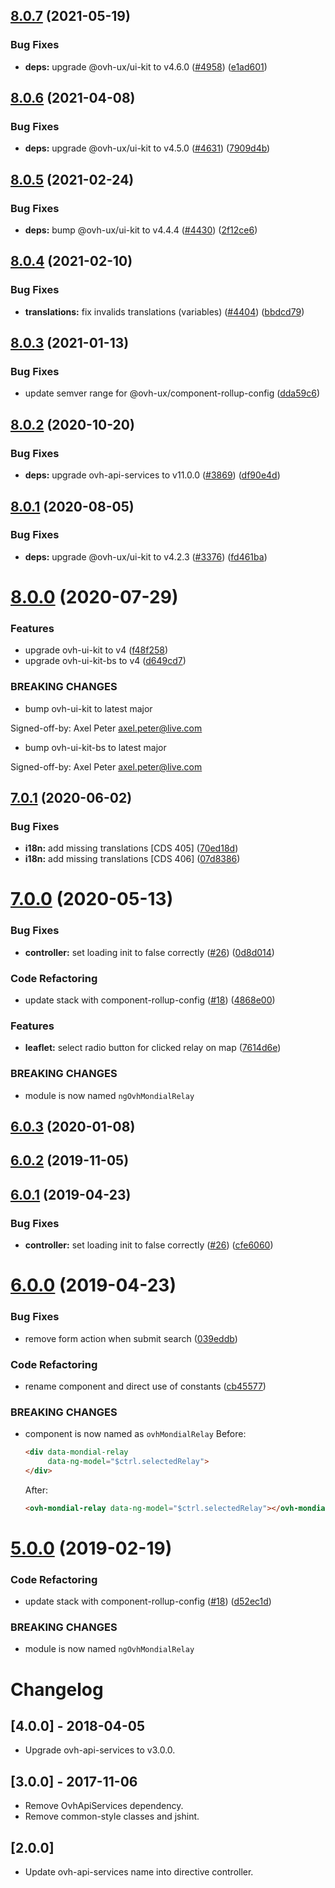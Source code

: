 ## [8.0.7](https://github.com/ovh/manager/compare/@ovh-ux/ng-ovh-mondial-relay@8.0.6...@ovh-ux/ng-ovh-mondial-relay@8.0.7) (2021-05-19)


### Bug Fixes

* **deps:** upgrade @ovh-ux/ui-kit to v4.6.0 ([#4958](https://github.com/ovh/manager/issues/4958)) ([e1ad601](https://github.com/ovh/manager/commit/e1ad60151c7b5112138b23224282a64fce226def))



## [8.0.6](https://github.com/ovh/manager/compare/@ovh-ux/ng-ovh-mondial-relay@8.0.5...@ovh-ux/ng-ovh-mondial-relay@8.0.6) (2021-04-08)


### Bug Fixes

* **deps:** upgrade @ovh-ux/ui-kit to v4.5.0 ([#4631](https://github.com/ovh/manager/issues/4631)) ([7909d4b](https://github.com/ovh/manager/commit/7909d4b5b8001de15204fd632fd08b6814c4a786))



## [8.0.5](https://github.com/ovh/manager/compare/@ovh-ux/ng-ovh-mondial-relay@8.0.4...@ovh-ux/ng-ovh-mondial-relay@8.0.5) (2021-02-24)


### Bug Fixes

* **deps:** bump @ovh-ux/ui-kit to v4.4.4 ([#4430](https://github.com/ovh/manager/issues/4430)) ([2f12ce6](https://github.com/ovh/manager/commit/2f12ce6b724fe90a98ce8b7cd02ace6803527306))



## [8.0.4](https://github.com/ovh/manager/compare/@ovh-ux/ng-ovh-mondial-relay@8.0.3...@ovh-ux/ng-ovh-mondial-relay@8.0.4) (2021-02-10)


### Bug Fixes

* **translations:** fix invalids translations (variables) ([#4404](https://github.com/ovh/manager/issues/4404)) ([bbdcd79](https://github.com/ovh/manager/commit/bbdcd79046ce59663ebf2028b57f3404264696e0))



## [8.0.3](https://github.com/ovh/manager/compare/@ovh-ux/ng-ovh-mondial-relay@8.0.2...@ovh-ux/ng-ovh-mondial-relay@8.0.3) (2021-01-13)


### Bug Fixes

* update semver range for @ovh-ux/component-rollup-config ([dda59c6](https://github.com/ovh/manager/commit/dda59c6b71cb4ad9ab98f06a0bf995a7eb45a1d9))



## [8.0.2](https://github.com/ovh/manager/compare/@ovh-ux/ng-ovh-mondial-relay@8.0.1...@ovh-ux/ng-ovh-mondial-relay@8.0.2) (2020-10-20)


### Bug Fixes

* **deps:** upgrade ovh-api-services to v11.0.0 ([#3869](https://github.com/ovh/manager/issues/3869)) ([df90e4d](https://github.com/ovh/manager/commit/df90e4de660920e3cd07b2ff6b4452b0aa861377))



## [8.0.1](https://github.com/ovh/manager/compare/@ovh-ux/ng-ovh-mondial-relay@8.0.0...@ovh-ux/ng-ovh-mondial-relay@8.0.1) (2020-08-05)


### Bug Fixes

* **deps:** upgrade @ovh-ux/ui-kit to v4.2.3 ([#3376](https://github.com/ovh/manager/issues/3376)) ([fd461ba](https://github.com/ovh/manager/commit/fd461ba26ce7d77328c6951594e3c49ffee51b19))



# [8.0.0](https://github.com/ovh/manager/compare/@ovh-ux/ng-ovh-mondial-relay@7.0.1...@ovh-ux/ng-ovh-mondial-relay@8.0.0) (2020-07-29)


### Features

* upgrade ovh-ui-kit to v4 ([f48f258](https://github.com/ovh/manager/commit/f48f2587c367b06939c452428c5783c2fb1c1b8d))
* upgrade ovh-ui-kit-bs to v4 ([d649cd7](https://github.com/ovh/manager/commit/d649cd7d566ac39d172b2e36625fde83bd99c9f5))


### BREAKING CHANGES

* bump ovh-ui-kit to latest major

Signed-off-by: Axel Peter <axel.peter@live.com>
* bump ovh-ui-kit-bs to latest major

Signed-off-by: Axel Peter <axel.peter@live.com>



## [7.0.1](https://github.com/ovh/manager/compare/@ovh-ux/ng-ovh-mondial-relay@7.0.0...@ovh-ux/ng-ovh-mondial-relay@7.0.1) (2020-06-02)


### Bug Fixes

* **i18n:** add missing translations [CDS 405] ([70ed18d](https://github.com/ovh/manager/commit/70ed18d223a1e23f8f792a235e51bdfb27cd95e3))
* **i18n:** add missing translations [CDS 406] ([07d8386](https://github.com/ovh/manager/commit/07d8386a3b64403d4c838db7b57731837c9f82a1))



# [7.0.0](https://github.com/ovh/manager/compare/@ovh-ux/ng-ovh-mondial-relay@6.0.3...@ovh-ux/ng-ovh-mondial-relay@7.0.0) (2020-05-13)


### Bug Fixes

* **controller:** set loading init to false correctly ([#26](https://github.com/ovh/manager/issues/26)) ([0d8d014](https://github.com/ovh/manager/commit/0d8d0145b71cbc9dfbed9eb96895f235ba0082a1))


### Code Refactoring

* update stack with component-rollup-config ([#18](https://github.com/ovh/manager/issues/18)) ([4868e00](https://github.com/ovh/manager/commit/4868e00efacdd38f729bd3d58b1a92a35378de4d))


### Features

* **leaflet:** select radio button for clicked relay on map ([7614d6e](https://github.com/ovh/manager/commit/7614d6ece616d8af410353116878e02430fa0ed0))


### BREAKING CHANGES

* module is now named `ngOvhMondialRelay`



## [6.0.3](https://github.com/ovh-ux/ng-ovh-mondial-relay/compare/v6.0.2...v6.0.3) (2020-01-08)



## [6.0.2](https://github.com/ovh-ux/ng-ovh-mondial-relay/compare/v6.0.1...v6.0.2) (2019-11-05)



## [6.0.1](https://github.com/ovh-ux/ng-ovh-mondial-relay/compare/v6.0.0...v6.0.1) (2019-04-23)


### Bug Fixes

* **controller:** set loading init to false correctly ([#26](https://github.com/ovh-ux/ng-ovh-mondial-relay/issues/26)) ([cfe6060](https://github.com/ovh-ux/ng-ovh-mondial-relay/commit/cfe6060))



# [6.0.0](https://github.com/ovh-ux/ng-ovh-mondial-relay/compare/v5.0.0...v6.0.0) (2019-04-23)


### Bug Fixes

* remove form action when submit search ([039eddb](https://github.com/ovh-ux/ng-ovh-mondial-relay/commit/039eddb))


### Code Refactoring

* rename component and direct use of constants ([cb45577](https://github.com/ovh-ux/ng-ovh-mondial-relay/commit/cb45577))


### BREAKING CHANGES

* component is now named as `ovhMondialRelay`
  Before:

  ```html
  <div data-mondial-relay
       data-ng-model="$ctrl.selectedRelay">
  </div>
  ```

  After:

  ```html
  <ovh-mondial-relay data-ng-model="$ctrl.selectedRelay"></ovh-mondial-relay>
  ```



# [5.0.0](https://github.com/ovh-ux/ng-ovh-mondial-relay/compare/v4.1.1...v5.0.0) (2019-02-19)


### Code Refactoring

* update stack with component-rollup-config ([#18](https://github.com/ovh-ux/ng-ovh-mondial-relay/issues/18)) ([d52ec1d](https://github.com/ovh-ux/ng-ovh-mondial-relay/commit/d52ec1d))


### BREAKING CHANGES

* module is now named `ngOvhMondialRelay`



# Changelog

## [4.0.0] - 2018-04-05

- Upgrade ovh-api-services to v3.0.0.

## [3.0.0] - 2017-11-06

- Remove OvhApiServices dependency.
- Remove common-style classes and jshint.

## [2.0.0]

- Update ovh-api-services name into directive controller.
